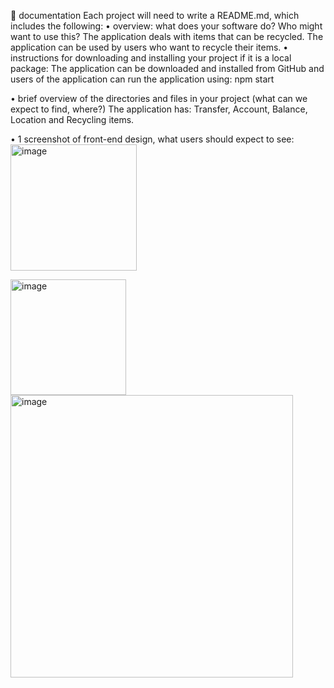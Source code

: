 📜 documentation
Each project will need to write a README.md, which includes the following:
•	overview: what does your software do? Who might want to use this?
The application deals with items that can be recycled. The application can be used by users who want to recycle their items.
•	instructions for downloading and installing your project if it is a local package:
The application can be downloaded and installed from GitHub and users of the application can run the application using: npm start

•	brief overview of the directories and files in your project (what can we expect to find, where?)
The application has:  Transfer, Account, Balance, Location and Recycling items. 


•	1 screenshot of front-end design, what users should expect to see:
<img width="202" alt="image" src="https://user-images.githubusercontent.com/28571628/208184077-652a98e4-778e-4cc0-8924-9aec40c06939.png">


<img width="185" alt="image" src="https://user-images.githubusercontent.com/28571628/208184091-27bcaec0-57a8-4918-a0ca-9b3032a8e14a.png">


<img width="452" alt="image" src="https://user-images.githubusercontent.com/28571628/208184397-99a9cc83-98ee-4264-bdd5-983a239d141a.png">



 

 

